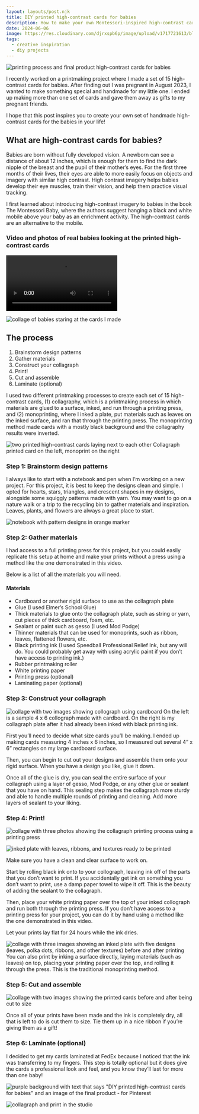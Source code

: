 ```yaml
---
layout: layouts/post.njk
title: DIY printed high-contrast cards for babies
description: How to make your own Montessori-inspired high-contrast cards for all the babies in your life
date: 2024-06-06
image: https://res.cloudinary.com/djrxspb6p/image/upload/v1717721613/blog/diy_printed_high_contrast_cards_for_babies/high_contrast_cards_for_newborns_tisoii.jpg
tags:
  - creative inspiration
  - diy projects
---
```


![printing process and final product high-contrast cards for babies](https://res.cloudinary.com/djrxspb6p/image/upload/v1717721613/blog/diy_printed_high_contrast_cards_for_babies/high_contrast_cards_for_newborns_tisoii.jpg)

I recently worked on a printmaking project where I made a set of 15 high-contrast cards for babies. After finding out I was pregnant in August 2023, I wanted to make something special and handmade for my little one. I ended up making more than one set of cards and gave them away as gifts to my pregnant friends.

I hope that this post inspires you to create your own set of handmade high-contrast cards for the babies in your life!

## What are high-contrast cards for babies?

Babies are born without fully developed vision. A newborn can see a distance of about 12 inches, which is enough for them to find the dark nipple of the breast and the pupil of their mother’s eyes. For the first three months of their lives, their eyes are able to more easily focus on objects and imagery with similar high contrast. High contrast imagery helps babies develop their eye muscles, train their vision, and help them practice visual tracking.

I first learned about introducing high-contrast imagery to babies in the book The Montessori Baby, where the authors suggest hanging a black and white mobile above your baby as an enrichment activity. The high-contrast cards are an alternative to the mobile.

### Video and photos of real babies looking at the printed high-contrast cards

<video controls>
  <source src="https://res.cloudinary.com/djrxspb6p/video/upload/v1717721668/blog/diy_printed_high_contrast_cards_for_babies/IMG_2274_zkrhfg.mov" type="video/mp4">
</video>

![collage of babies staring at the cards I made](https://res.cloudinary.com/djrxspb6p/image/upload/v1717724295/blog/diy_printed_high_contrast_cards_for_babies/CD69D070-C202-4FBF-A6D5-23C4819F2B55_s4ebzv.jpg)

## The process

1. Brainstorm design patterns
2. Gather materials
3. Construct your collagraph
4. Print!
5. Cut and assemble
6. Laminate (optional)

I used two different printmaking processes to create each set of 15 high-contrast cards, (1) collagraphy, which is a printmaking process in which materials are glued to a surface, inked, and run through a printing press, and (2) monoprinting, where I inked a plate, put materials such as leaves on the inked surface, and ran that through the printing press. The monoprinting method made cards with a mostly black background and the collagraphy results were inverted.

![two printed high-contrast cards laying next to each other](https://res.cloudinary.com/djrxspb6p/image/upload/v1717721618/blog/diy_printed_high_contrast_cards_for_babies/IMG_3119-min_v7ihey.jpg)
Collagraph printed card on the left, monoprint on the right

### Step 1: Brainstorm design patterns

I always like to start with a notebook and pen when I’m working on a new project. For this project, it is best to keep the designs clean and simple. I opted for hearts, stars, triangles, and crescent shapes in my designs, alongside some squiggly patterns made with yarn. You may want to go on a nature walk or a trip to the recycling bin to gather materials and inspiration. Leaves, plants, and flowers are always a great place to start.

![notebook with pattern designs in orange marker](https://res.cloudinary.com/djrxspb6p/image/upload/v1717721618/blog/diy_printed_high_contrast_cards_for_babies/IMG_3118-min_xuck1y.jpg)

### Step 2: Gather materials

I had access to a full printing press for this project, but you could easily replicate this setup at home and make your prints without a press using a method like the one demonstrated in this video.

Below is a list of all the materials you will need.

#### Materials

- Cardboard or another rigid surface to use as the collagraph plate
- Glue (I used Elmer’s School Glue)
- Thick materials to glue onto the collagraph plate, such as string or yarn, cut pieces of thick cardboard, foam, etc.
- Sealant or paint such as gesso (I used Mod Podge)
- Thinner materials that can be used for monoprints, such as ribbon, leaves, flattened flowers, etc.
- Black printing ink (I used Speedball Professional Relief Ink, but any will do. You could probably get away with using acrylic paint if you don’t have access to printing ink.)
- Rubber printmaking roller
- White printing paper
- Printing press (optional)
- Laminating paper (optional)

### Step 3: Construct your collagraph

![collage with two images showing collograph using cardboard](https://res.cloudinary.com/djrxspb6p/image/upload/v1717721615/blog/diy_printed_high_contrast_cards_for_babies/DF5A728C-E8A9-46CA-86B5-164677ED0597-min_sffiwx.jpg)
On the left is a sample 4 x 6 collograph made with cardboard. On the right is my collagraph plate after it had already been inked with black printing ink.

First you’ll need to decide what size cards you’ll be making. I ended up making cards measuring 4 inches x 6 inches, so I measured out several 4” x 6” rectangles on my large cardboard surface.

Then, you can begin to cut out your designs and assemble them onto your rigid surface. When you have a design you like, glue it down.

Once all of the glue is dry, you can seal the entire surface of your collagraph using a layer of gesso, Mod Podge, or any other glue or sealant that you have on hand. This sealing step makes the collagraph more sturdy and able to handle multiple rounds of printing and cleaning. Add more layers of sealant to your liking.

### Step 4: Print!

![collage with three photos showing the collagraph printing process using a printing press](https://res.cloudinary.com/djrxspb6p/image/upload/v1717721617/blog/diy_printed_high_contrast_cards_for_babies/IMG_2353-COLLAGE_ko2i58.jpg)

![inked plate with leaves, ribbons, and textures ready to be printed](https://res.cloudinary.com/djrxspb6p/image/upload/v1717721617/blog/diy_printed_high_contrast_cards_for_babies/IMG_2300-min_ougu9k.jpg)

Make sure you have a clean and clear surface to work on.

Start by rolling black ink onto to your collograph, leaving ink off of the parts that you don’t want to print. If you accidentally get ink on something you don’t want to print, use a damp paper towel to wipe it off. This is the beauty of adding the sealant to the collagraph.

Then, place your white printing paper over the top of your inked collograph and run both through the printing press. If you don’t have access to a printing press for your project, you can do it by hand using a method like the one demonstrated in this video.

Let your prints lay flat for 24 hours while the ink dries.

![collage with three images showing an inked plate with five designs (leaves, polka dots, ribbons, and other textures) before and after printing](https://res.cloudinary.com/djrxspb6p/image/upload/v1717721615/blog/diy_printed_high_contrast_cards_for_babies/64C3EBB2-63C7-46B2-94BE-287C00A98D61-min_pyllhg.jpg)
You can also print by inking a surface directly, laying materials (such as leaves) on top, placing your printing paper over the top, and rolling it through the press. This is the traditional monoprinting method.

### Step 5: Cut and assemble

![collage with two images showing the printed cards before and after being cut to size](https://res.cloudinary.com/djrxspb6p/image/upload/v1717721615/blog/diy_printed_high_contrast_cards_for_babies/D31DD530-E158-4E43-861E-81C038974230-min_mrmvpl.jpg)

Once all of your prints have been made and the ink is completely dry, all that is left to do is cut them to size. Tie them up in a nice ribbon if you’re giving them as a gift!

### Step 6: Laminate (optional)

I decided to get my cards laminated at FedEx because I noticed that the ink was transferring to my fingers. This step is totally optional but it does give the cards a professional look and feel, and you know they’ll last for more than one baby!

![purple background with text that says "DIY printed high-contrast cards for babies" and an image of the final product - for Pinterest](https://res.cloudinary.com/djrxspb6p/image/upload/v1717721617/blog/diy_printed_high_contrast_cards_for_babies/high_contrast_cards_for_babies_aagrwf.jpg)

![collagraph and print in the studio](https://res.cloudinary.com/djrxspb6p/image/upload/v1717721617/blog/diy_printed_high_contrast_cards_for_babies/IMG_2355_k2nbdt.jpg)
